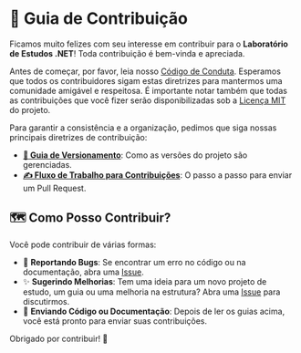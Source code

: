 # 🤝 Guia de Contribuição

Ficamos muito felizes com seu interesse em contribuir para o **Laboratório de Estudos .NET**! Toda contribuição é bem-vinda e apreciada.

Antes de começar, por favor, leia nosso [Código de Conduta](./CODE_OF_CONDUCT.md). Esperamos que todos os contribuidores sigam estas diretrizes para mantermos uma comunidade amigável e respeitosa. É importante notar também que todas as contribuições que você fizer serão disponibilizadas sob a [Licença MIT](../LICENSE) do projeto.

Para garantir a consistência e a organização, pedimos que siga nossas principais diretrizes de contribuição:

- **[📜 Guia de Versionamento](./versioning-guide.md)**: Como as versões do projeto são gerenciadas.
- **[✍️ Fluxo de Trabalho para Contribuições](./Workflow-for-contributions.md)**: O passo a passo para enviar um Pull Request.

## 🗺️ Como Posso Contribuir?

Você pode contribuir de várias formas:

- 🐞 **Reportando Bugs**: Se encontrar um erro no código ou na documentação, abra uma [Issue](https://github.com/heviane/dotnet-lab/issues).
- ✨ **Sugerindo Melhorias**: Tem uma ideia para um novo projeto de estudo, um guia ou uma melhoria na estrutura? Abra uma [Issue](https://github.com/heviane/dotnet-lab/issues) para discutirmos.
- 🚀 **Enviando Código ou Documentação**: Depois de ler os guias acima, você está pronto para enviar suas contribuições.

Obrigado por contribuir! 💙
